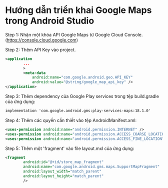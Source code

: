 # Hướng dẫn triển khai Google Maps trong Android Studio

Step 1: Nhận một khóa API Google Maps từ Google Cloud Console. (https://console.cloud.google.com)

Step 2: Thêm API Key vào project.

```xml
<application
        ...
        >
        <meta-data
            android:name="com.google.android.geo.API_KEY"
            android:value="@string/google_map_api_key" />
</application>
```
Step 3: Thêm dependency của Google Play services trong tệp build.gradle của ứng dụng:
```xml
implementation 'com.google.android.gms:play-services-maps:18.1.0'
```
Step 4: Thêm các quyền cần thiết vào tệp AndroidManifest.xml:
```xml
<uses-permission android:name="android.permission.INTERNET" />
<uses-permission android:name="android.permission.ACCESS_COARSE_LOCATION" />
<uses-permission android:name="android.permission.ACCESS_FINE_LOCATION" />
```
Step 5: Thêm một 'fragment' vào file layout.mxl của ứng dụng:
```xml
<fragment
        android:id="@+id/store_map_fragment"
        android:name="com.google.android.gms.maps.SupportMapFragment"
        android:layout_width="match_parent"
        android:layout_height="match_parent"
        />
```

